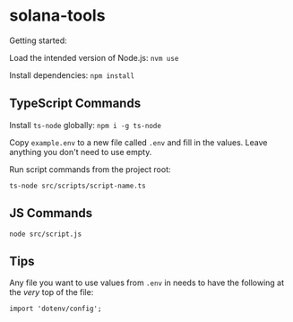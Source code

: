 # solana-tools

Getting started:

Load the intended version of Node.js: `nvm use`

Install dependencies: `npm install`

## TypeScript Commands

Install `ts-node` globally: `npm i -g ts-node`

Copy `example.env` to a new file called `.env` and fill in the values. Leave anything
you don't need to use empty.

Run script commands from the project root:

`ts-node src/scripts/script-name.ts`

## JS Commands

`node src/script.js`

## Tips

Any file you want to use values from `.env` in needs to have the following at the _very_
top of the file:

`import 'dotenv/config';`
